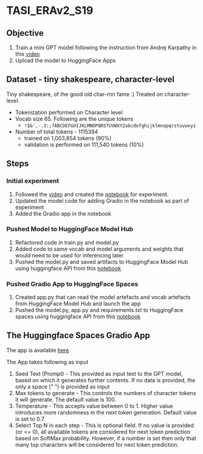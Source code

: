 # TASI_ERAv2_S19

## Objective

1. Train a mini GPT model following the instruction from Andrej Karpathy in this [video](https://www.youtube.com/watch?v=kCc8FmEb1nY&t=2s)
2. Upload the model to HuggingFace Apps

## Dataset - tiny shakespeare, character-level
Tiny shakespeare, of the good old char-rnn fame :) Treated on character-level.

- Tokenization performed on Character level
- Vocab size 65. Following are the unique tokens
    - `!$&',-.3:;?ABCDEFGHIJKLMNOPQRSTUVWXYZabcdefghijklmnopqrstuvwxyz`
- Number of total tokens - 1115394
    - trained on 1,003,854 tokens (90%)
    - validation is performed on 111,540 tokens (10%)
 
## Steps

### Initial experiment

1. Followed the [video](https://www.youtube.com/watch?v=kCc8FmEb1nY&t=2s) and created the [notebook](https://github.com/sayanbanerjee32/TASI_ERAv2_S19/blob/main/gpt_dev.ipynb) for experiment.
2. Updated the model code for adding Gradio in the notebook as part of experiment
3. Added the Gradio app in the notebook

### Pushed Model to HuggingFace Model Hub
1. Refactored code in train.py and model.py
2. Added code to same vocab and model arguments and weights that would need to be used for inferencing later
3. Pushed the model.py and saved artifacts to HuggingFace Model Hub using huggingface API from this [notebook](https://github.com/sayanbanerjee32/TASI_ERAv2_S19/blob/main/gpt_dev_hfhub.ipynb)

### Pushed Gradio App to HuggingFace Spaces
1. Created app.py that can read the model artefacts and vocab artefacts from HuggingFace Model Hub and launch the app
2. Pushed the model.py, app.py and requirements.txt to HuggingFace spaces using huggingface API from this [notebook](https://github.com/sayanbanerjee32/TASI_ERAv2_S19/blob/main/gpt-dev-spaces.ipynb)

## The Huggingface Spaces Gradio App

The app is available [here](https://huggingface.co/spaces/sayanbanerjee32/nano_text_generator)

The App takes following as input 
1. Seed Text (Prompt) - This provided as input text to the GPT model, based on which it generates further contents. If no data is provided, the only a space (" ") is provided as input
2. Max tokens to generate - This controls the numbers of character tokens it will generate. The default value is 100.
3. Temperature - This accepts value between 0 to 1. Higher value introduces more randomness in the next token generation. Default value is set to 0.7.
4. Select Top N in each step - This is optional field. If no value is provided (or <= 0), all available tokens are considered for next token prediction based on SoftMax probability. However, if a number is set then only that many top characters will be considered for next token prediction.
